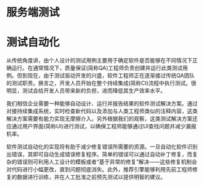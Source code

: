 # 服务端测试

# 测试自动化

从传统角度讲，由个人设计的测试用例主要用于确定软件是否能够在不同情况下正确运行。在通常情况下，质量保证(简称QA)工程师负责创建并运行此类测试用例。但到现在，由于测试驱动开发的兴盛，软件工程师正在逐渐接过传统QA团队的测试职责。换言之，开发人员开始在整个持续集成(简称CI)流程中执行测试。很明显，测试会给开发人员带来新的负担，进而降低其生产效率水平。

我们相信企业需要一种能够自动设计、运行并报告结果的软件测试解决方案。通过对接持续集成系统，实时检查新代码以及添加与人类工程师类似的注释内容，这类解决方案需要有能力实现无摩擦介入。另外根据我们的观察，这类测试解决方案还应通过用户界面(简称UI)进行测试，以确保工程师能够通过UI查找问题并减少漏报机率。

软件测试自动化的实现将有助于减少修复错误所需要的资源。一旦自动化软件识别出错误，其即可自动生成错误修复程序。简单的错误可以通过自动补丁修复，而复杂的错误则可利用人工设计的模板或者“基于异常的修复”解决——这些修复机制会对代码进行小幅更改，直到问题彻底消失。此外，推荐引擎能够利用先前工程师修复的数据进行训练，并在人工批准之前预先测试以提供明智的建议。